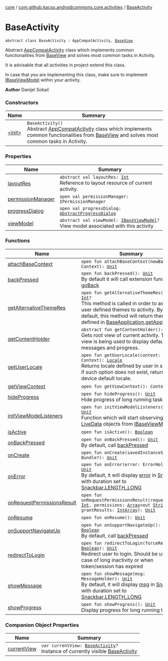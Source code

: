 [core](../../index.md) / [com.github.kacso.androidcommons.core.activities](../index.md) / [BaseActivity](./index.md)

# BaseActivity

`abstract class BaseActivity : AppCompatActivity, `[`BaseView`](../../com.github.kacso.androidcommons.core.views/-base-view/index.md)

Abstract [AppCompatActivity](#) class which implements common functionalities from [BaseView](../../com.github.kacso.androidcommons.core.views/-base-view/index.md) and solves
most common tasks in Activity.

It is advisable that all activities in project extend this class.

In case that you are implementing this class, make sure to implement [IBaseViewModel](../../com.github.kacso.androidcommons.core.mvvm.viewmodels/-i-base-view-model/index.md) within your activity.

**Author**
Danijel Sokač

### Constructors

| Name | Summary |
|---|---|
| [&lt;init&gt;](-init-.md) | `BaseActivity()`<br>Abstract [AppCompatActivity](#) class which implements common functionalities from [BaseView](../../com.github.kacso.androidcommons.core.views/-base-view/index.md) and solves most common tasks in Activity. |

### Properties

| Name | Summary |
|---|---|
| [layoutRes](layout-res.md) | `abstract val layoutRes: `[`Int`](https://kotlinlang.org/api/latest/jvm/stdlib/kotlin/-int/index.html)<br>Reference to layout resource of current activity. |
| [permissionManager](permission-manager.md) | `open val permissionManager: IPermissionManager` |
| [progressDialog](progress-dialog.md) | `open val progressDialog: `[`AbstractProgressDialog`](../../com.github.kacso.androidcommons.core.dialogs/-abstract-progress-dialog/index.md) |
| [viewModel](view-model.md) | `abstract val viewModel: `[`IBaseViewModel`](../../com.github.kacso.androidcommons.core.mvvm.viewmodels/-i-base-view-model/index.md)`?`<br>View model associated with this activity |

### Functions

| Name | Summary |
|---|---|
| [attachBaseContext](attach-base-context.md) | `open fun attachBaseContext(newBase: Context): `[`Unit`](https://kotlinlang.org/api/latest/jvm/stdlib/kotlin/-unit/index.html) |
| [backPressed](back-pressed.md) | `open fun backPressed(): `[`Unit`](https://kotlinlang.org/api/latest/jvm/stdlib/kotlin/-unit/index.html)<br>By default it will call extension function [goBack](#) |
| [getAlternativeThemeRes](get-alternative-theme-res.md) | `open fun getAlternativeThemeRes(): `[`Int`](https://kotlinlang.org/api/latest/jvm/stdlib/kotlin/-int/index.html)`?`<br>This method is called in order to assign user defined themes to activity. By default, this method will return theme defined in [BaseApplication.getAppTheme](../../com.github.kacso.androidcommons.core/-base-application/get-app-theme.md). |
| [getContentHolder](get-content-holder.md) | `abstract fun getContentHolder(): View`<br>Gets root view of current activity. This view is being used to display default messages and progress. |
| [getUserLocale](get-user-locale.md) | `open fun getUserLocale(context: Context): `[`Locale`](http://docs.oracle.com/javase/8/docs/api/java/util/Locale.html)<br>Returns locale defined by user in settings, if such option does not exist, return device default locale. |
| [getViewContext](get-view-context.md) | `open fun getViewContext(): Context?` |
| [hideProgress](hide-progress.md) | `open fun hideProgress(): `[`Unit`](https://kotlinlang.org/api/latest/jvm/stdlib/kotlin/-unit/index.html)<br>Hide progress of long running task |
| [initViewModelListeners](init-view-model-listeners.md) | `open fun initViewModelListeners(): `[`Unit`](https://kotlinlang.org/api/latest/jvm/stdlib/kotlin/-unit/index.html)<br>Function which will start observing [LiveData](#) objects from [IBaseViewModel](../../com.github.kacso.androidcommons.core.mvvm.viewmodels/-i-base-view-model/index.md) |
| [isActive](is-active.md) | `open fun isActive(): `[`Boolean`](https://kotlinlang.org/api/latest/jvm/stdlib/kotlin/-boolean/index.html) |
| [onBackPressed](on-back-pressed.md) | `open fun onBackPressed(): `[`Unit`](https://kotlinlang.org/api/latest/jvm/stdlib/kotlin/-unit/index.html)<br>By default, call [backPressed](back-pressed.md) |
| [onCreate](on-create.md) | `open fun onCreate(savedInstanceState: Bundle?): `[`Unit`](https://kotlinlang.org/api/latest/jvm/stdlib/kotlin/-unit/index.html) |
| [onError](on-error.md) | `open fun onError(error: ErrorHolder): `[`Unit`](https://kotlinlang.org/api/latest/jvm/stdlib/kotlin/-unit/index.html)<br>By default, it will display [error](on-error.md#com.github.kacso.androidcommons.core.activities.BaseActivity$onError(com.github.kacso.androidcommons.data.ErrorHolder)/error) in [Snackbar](#) with duration set to [Snackbar.LENGTH_LONG](#) |
| [onRequestPermissionsResult](on-request-permissions-result.md) | `open fun onRequestPermissionsResult(requestCode: `[`Int`](https://kotlinlang.org/api/latest/jvm/stdlib/kotlin/-int/index.html)`, permissions: `[`Array`](https://kotlinlang.org/api/latest/jvm/stdlib/kotlin/-array/index.html)`<out `[`String`](https://kotlinlang.org/api/latest/jvm/stdlib/kotlin/-string/index.html)`>, grantResults: `[`IntArray`](https://kotlinlang.org/api/latest/jvm/stdlib/kotlin/-int-array/index.html)`): `[`Unit`](https://kotlinlang.org/api/latest/jvm/stdlib/kotlin/-unit/index.html) |
| [onResume](on-resume.md) | `open fun onResume(): `[`Unit`](https://kotlinlang.org/api/latest/jvm/stdlib/kotlin/-unit/index.html) |
| [onSupportNavigateUp](on-support-navigate-up.md) | `open fun onSupportNavigateUp(): `[`Boolean`](https://kotlinlang.org/api/latest/jvm/stdlib/kotlin/-boolean/index.html)<br>By default, call [backPressed](back-pressed.md) |
| [redirectToLogin](redirect-to-login.md) | `open fun redirectToLogin(forceRedirect: `[`Boolean`](https://kotlinlang.org/api/latest/jvm/stdlib/kotlin/-boolean/index.html)`): `[`Unit`](https://kotlinlang.org/api/latest/jvm/stdlib/kotlin/-unit/index.html)<br>Redirect user to login. Should be used in case of long inactivity or when token/session has expired |
| [showMessage](show-message.md) | `open fun showMessage(msg: MessageHolder): `[`Unit`](https://kotlinlang.org/api/latest/jvm/stdlib/kotlin/-unit/index.html)<br>By default, it will display [msg](show-message.md#com.github.kacso.androidcommons.core.activities.BaseActivity$showMessage(com.github.kacso.androidcommons.data.MessageHolder)/msg) in [Snackbar](#) with duration set to [Snackbar.LENGTH_LONG](#) |
| [showProgress](show-progress.md) | `open fun showProgress(): `[`Unit`](https://kotlinlang.org/api/latest/jvm/stdlib/kotlin/-unit/index.html)<br>Display progress for long running tasks |

### Companion Object Properties

| Name | Summary |
|---|---|
| [currentView](current-view.md) | `var currentView: `[`BaseActivity`](./index.md)`?`<br>Instance of currently visible [BaseActivity](./index.md) |
